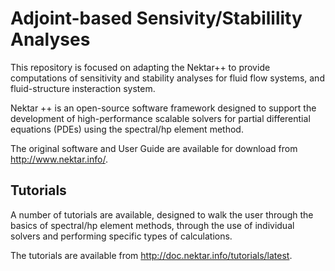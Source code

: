 Adjoint-based Sensivity/Stabilility Analyses
========
This repository is focused on adapting the Nektar++ to provide computations of sensitivity and stability analyses for fluid flow systems, and fluid-structure insteraction system.

Nektar ++ is an open-source software framework designed to support the
development of high-performance scalable solvers for partial differential
equations (PDEs) using the spectral/hp element method.

The original software and User Guide are available for download from
<http://www.nektar.info/>.



Tutorials
---------
A number of tutorials are available, designed to walk the user through the
basics of spectral/hp element methods, through the use of individual solvers and
performing specific types of calculations.

The tutorials are available from <http://doc.nektar.info/tutorials/latest>.

